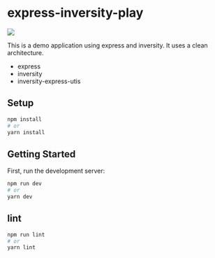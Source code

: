 # express-inversity-play

![](https://github.com/ooosuke/express-inversity-play/actions/workflows/main.yml/badge.svg)

This is a demo application using express and inversity. It uses a clean architecture.

- express
- inversity
- inversity-express-utis

## Setup

```bash
npm install
# or
yarn install
```

## Getting Started

First, run the development server:

```bash
npm run dev
# or
yarn dev
```

## lint

```bash
npm run lint
# or
yarn lint
```
